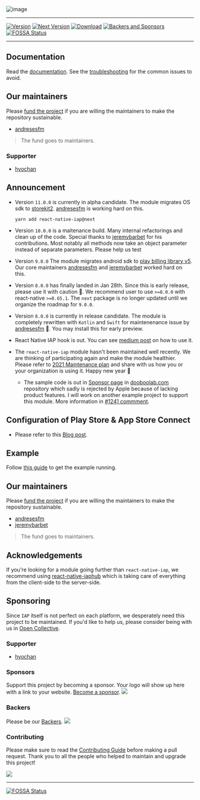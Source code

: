 ![image](https://user-images.githubusercontent.com/27461460/75094417-20321b00-55ce-11ea-8de7-a1df42a4b7df.png)

---

[![Version](http://img.shields.io/npm/v/react-native-iap.svg?style=flat-square)](https://npmjs.org/package/react-native-iap)
[![Next Version](https://img.shields.io/npm/v/react-native-iap/next)](https://npmjs.org/package/react-native-iap)
[![Download](http://img.shields.io/npm/dm/react-native-iap.svg?style=flat-square)](https://npmjs.org/package/react-native-iap)
[![Backers and Sponsors](https://img.shields.io/opencollective/all/react-native-iap.svg)](https://opencollective.com/react-native-iap)
[![FOSSA Status](https://app.fossa.com/api/projects/git%2Bgithub.com%2Fdooboolab%2Freact-native-iap.svg?type=shield)](https://app.fossa.com/projects/git%2Bgithub.com%2Fdooboolab%2Freact-native-iap?ref=badge_shield)

---

## Documentation

Read the [documentation](https://react-native-iap.dooboolab.com). See the [troubleshooting](https://react-native-iap.dooboolab.com/docs/guides/troubleshooting#common-issues) for the common issues to avoid.

## Our maintainers

Please [fund the project](https://opencollective.com/react-native-iap) if you are willing the maintainers to make the repository sustainable.

- [andresesfm](https://github.com/andresesfm)

> The fund goes to maintainers.

### Supporter

- [hyochan](https://github.com/hyochan)

## Announcement

- Version `11.0.0` is currently in alpha candidate. The module migrates OS sdk to [storekit2](https://developer.apple.com/videos/play/wwdc2021/10114). [andresesfm](https://github.com/andresesfm) is working hard on this.

  ```
  yarn add react-native-iap@next
  ```

- Version `10.0.0` is a maitenance build. Many internal refactorings and clean up of the code. Special thanks to [jeremybarbet](https://github.com/jeremybarbet) for his contributions. Most notably all methods now take an object parameter instead of separate parameters. Please help us test

- Version `9.0.0` The module migrates android sdk to [play billing library v5](https://qonversion.io/blog/google-play-billing-library-5-0). Our core maintainers [andresesfm](https://github.com/andresesfm) and [jeremybarbet](https://github.com/jeremybarbet) worked hard on this.

- Version `8.0.0` has finally landed in Jan 28th. Since this is early release, please use it with caution 🚧. We recommend user to use `>=8.0.0` with react-native `>=0.65.1`. The `next` package is no longer updated until we organize the roadmap for `9.0.0`.

- Version `8.0.0` is currently in release candidate. The module is completely rewritten with `Kotlin` and `Swift` for maintenenance issue by [andresesfm](https://github.com/andresesfm) 🔆. You may install this for early preview.

- React Native IAP hook is out. You can see [medium post](https://medium.com/dooboolab/announcing-react-native-iap-hooks-96c7ffd3f19a) on how to use it.

- The `react-native-iap` module hasn't been maintained well recently. We are thinking of participating again and make the module healthier. Please refer to [2021 Maintenance plan](https://github.com/dooboolab/react-native-iap/issues/1241) and share with us how you or your organization is using it. Happy new year 🎉

  - The sample code is out in [Sponsor page](https://github.com/hyochan/dooboolab.com/blob/main/src/components/pages/Sponsor.tsx) in [dooboolab.com](https://github.com/hyochan/dooboolab.com) repository which sadly is rejected by Apple because of lacking product features. I will work on another example project to support this module. More information in [#1241 commment](https://github.com/dooboolab/react-native-iap/issues/1241#issuecomment-798540785).

## Configuration of Play Store & App Store Connect

- Please refer to this [Blog post](https://medium.com/p/121622d26b67).

## Example

Follow [this guide](./IapExample/README.md) to get the example running.

## Our maintainers

Please [fund the project](https://opencollective.com/react-native-iap) if you are willing the maintainers to make the repository sustainable.

- [andresesfm](https://github.com/andresesfm)
- [jeremybarbet](https://github.com/jeremybarbet)

> The fund goes to maintainers.

## Acknowledgements

If you're looking for a module going further than `react-native-iap`, we recommend using [react-native-iaphub](https://github.com/iaphub/react-native-iaphub) which is taking care of everything from the client-side to the server-side.

## Sponsoring

Since `IAP` itself is not perfect on each platform, we desperately need
this project to be maintained. If you'd like to help us, please consider being
with us in [Open Collective](https://opencollective.com/react-native-iap).

### Supporter

- [hyochan](https://github.com/hyochan)

### Sponsors

Support this project by becoming a sponsor. Your logo will show up here with
a link to your website. [Become a sponsor](https://opencollective.com/react-native-iap#sponsor).
<a href="https://opencollective.com/react-native-iap#sponsors" target="_blank"><img src="https://opencollective.com/react-native-iap/sponsors.svg?width=890" /></a>

### Backers

Please be our [Backers](https://opencollective.com/react-native-iap#backer).
<a href="https://opencollective.com/react-native-iap#backers" target="_blank"><img src="https://opencollective.com/react-native-iap/backers.svg?width=890" /></a>

### Contributing

Please make sure to read the [Contributing Guide](https://github.com/dooboolab/react-native-iap/blob/main/CONTRIBUTING.md) before making a pull request.
Thank you to all the people who helped to maintain and upgrade this project!

<a href="graphs/contributors"><img src="https://opencollective.com/react-native-iap/contributors.svg?width=890" /></a>

---

[![FOSSA Status](https://app.fossa.com/api/projects/git%2Bgithub.com%2Fdooboolab%2Freact-native-iap.svg?type=large)](https://app.fossa.com/projects/git%2Bgithub.com%2Fdooboolab%2Freact-native-iap?ref=badge_large)
